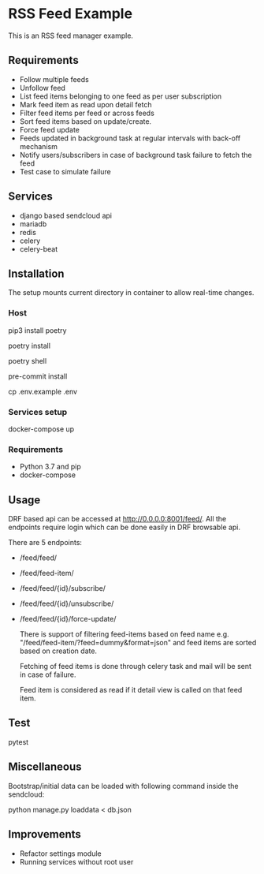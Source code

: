 # RSS Feed Example

This is an RSS feed manager example.

## Requirements
* Follow multiple feeds
* Unfollow feed
* List feed items belonging to one feed as per user subscription
* Mark feed item as read upon detail fetch
* Filter feed items per feed or across feeds
* Sort feed items based on update/create.
* Force feed update
* Feeds updated in background task at regular intervals with back-off mechanism
* Notify users/subscribers in case of background task failure to fetch the feed
* Test case to simulate failure

## Services
* django based sendcloud api
* mariadb
* redis
* celery
* celery-beat

## Installation
   The setup mounts current directory in container to allow real-time changes.
### Host
  pip3 install poetry

  poetry install

  poetry shell

  pre-commit install

  cp .env.example .env

### Services setup
  docker-compose up

### Requirements
* Python 3.7 and pip
* docker-compose

## Usage
   DRF based api can be accessed at http://0.0.0.0:8001/feed/. All the endpoints require login which can be done easily in DRF browsable api.

   There are 5 endpoints:
* /feed/feed/
* /feed/feed-item/
* /feed/feed/{id}/subscribe/
* /feed/feed/{id}/unsubscribe/
* /feed/feed/{id}/force-update/

  There is support of filtering feed-items based on feed name e.g. "/feed/feed-item/?feed=dummy&format=json" and feed items are sorted based on creation date.

  Fetching of feed items is done through celery task and mail will be sent in case of failure.

  Feed item is considered as read if it detail view is called on that feed item.

## Test
   pytest

## Miscellaneous
Bootstrap/initial data can be loaded with following command inside the sendcloud:

python manage.py loaddata < db.json


## Improvements
* Refactor settings module
* Running services without root user
